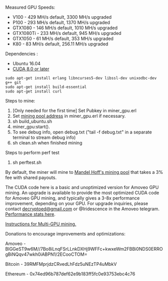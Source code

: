 Measured GPU Speeds:
- V100 - 429 MH/s default, 3300 MH/s upgraded
- P100 - 293 MH/s default, 1370 MH/s upgraded
- GTX1080 - 146 MH/s default, 1010 MH/s upgraded 
- GTX1080Ti - 233 MH/s default, 945 MH/s upgraded
- GTX1050 - 61 MH/s default, 353 MH/s upgraded
- K80 - 83 MH/s default, 256.11 MH/s upgraded

Dependencies :
- Ubuntu 16.04
- [CUDA 8.0 or later](https://askubuntu.com/a/799185)
```
sudo apt-get install erlang libncurses5-dev libssl-dev unixodbc-dev g++ git
sudo apt-get install build-essential
sudo apt-get install curl
```

Steps to mine:
1. [Only needed for the first time] Set Pubkey in miner_gpu.erl
2. Set [mining pool address](https://github.com/decryptoed/pools.md) in miner_gpu.erl if necessary.
3. sh build_ubuntu.sh
3. miner_gpu:start().
4. To see debug info, open debug.txt ("tail -f debug.txt" in a separate terminal to stream debug info)
5. sh clean.sh when finished mining

Steps to perform perf test
1. sh perftest.sh

By default, the miner will mine to [Mandel Hoff's mining pool](http://amoveopool.com/) that takes a 3% fee with shared payouts.

The CUDA code here is a basic and unoptimized version for Amoveo GPU mining. An upgrade is available to provide the most optimized CUDA code for Amoveo GPU mining, and typically gives a 3-8x performance improvement, depending on your GPU. For upgrade inquiries, please contact decryptoed@gmail.com or @Iridescence in the Amoveo telegram. [Performance stats here](https://github.com/decryptoed/amoveo-cuda-miner/blob/master/stats.txt).

[Instructions for Multi-GPU mining.](https://github.com/decryptoed/amoveo-cuda-miner/blob/master/docs/Multi-GPU.md)

Donations to encourage improvements and optimizations:

Amoveo - BIGGeST9w6M//7Bo8iLnqFSrLLnkDXHj9WFFc+kwxeWm2FBBi0NDS0ERROgBiNQqv47wkh0iABPN1/2ECooCTOM=

Bitcoin - 39RMFMprjdzCRvedLhFdz5uNEzTP4uMbkV

Ethereum - 0x74ed96b787def62e9b183ff5fc0e93753ebc4c76